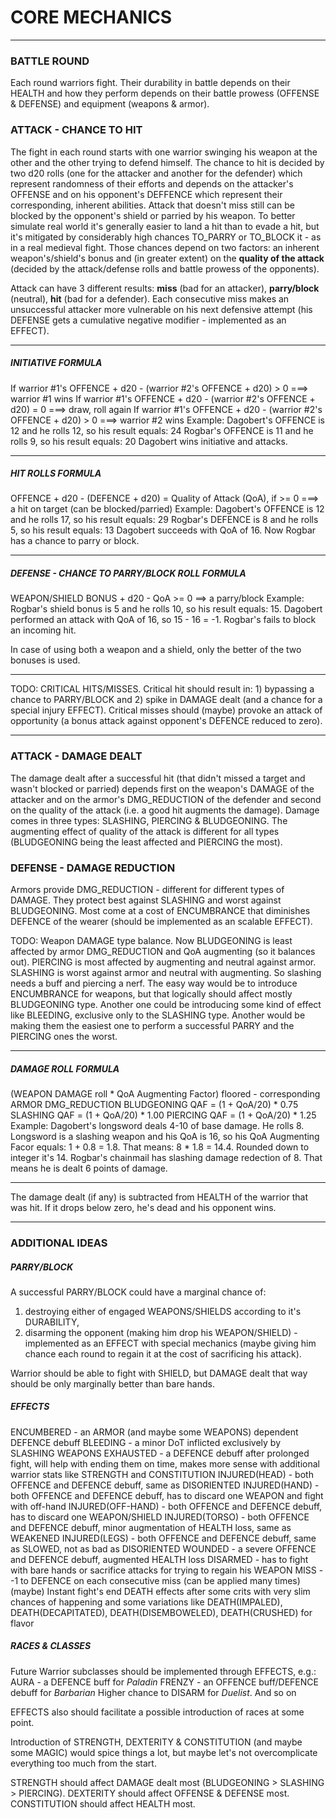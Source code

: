 # CORE MECHANICS
---
### BATTLE ROUND
Each round warriors fight. Their durability in battle depends on their HEALTH and how they perform depends on their battle prowess (OFFENSE & DEFENSE) and equipment (weapons & armor).

### ATTACK - CHANCE TO HIT
The fight in each round starts with one warrior swinging his weapon at the other and the other trying to defend himself. The chance to hit is decided by two d20 rolls (one for the attacker and another for the defender) which represent randomness of their efforts and depends on the attacker's OFFENSE and on his opponent's DEFFENCE which represent their corresponding, inherent abilities. Attack that doesn't miss still can be blocked by the opponent's shield or parried by his weapon. To better simulate real world it's generally easier to land a hit than to evade a hit, but it's mitigated by considerably high chances TO_PARRY or TO_BLOCK it - as in a real medieval fight. Those chances depend on two factors: an inherent weapon's/shield's bonus and (in greater extent) on the **quality of the attack** (decided by the attack/defense rolls and battle prowess of the opponents).

Attack can have 3 different results: **miss** (bad for an attacker), **parry/block** (neutral), **hit** (bad for a defender). Each consecutive miss makes an unsuccessful attacker more vulnerable on his next defensive attempt (his DEFENSE gets a cumulative negative modifier - implemented as an EFFECT).

---
##### INITIATIVE FORMULA
If warrior #1's OFFENCE + d20 - (warrior #2's OFFENCE + d20) > 0 ===> warrior #1 wins
If warrior #1's OFFENCE + d20 - (warrior #2's OFFENCE + d20) = 0 ===> draw, roll again
If warrior #1's OFFENCE + d20 - (warrior #2's OFFENCE + d20) > 0 ===> warrior #2 wins
Example:
Dagobert's OFFENCE is 12 and he rolls 12, so his result equals: 24
Rogbar's OFFENCE is 11 and he rolls 9, so his result equals: 20
Dagobert wins initiative and attacks.

---
##### HIT ROLLS FORMULA
OFFENCE + d20 - (DEFENCE + d20) = Quality of Attack (QoA), if >= 0 ===> a hit on target (can be blocked/parried)
Example:
Dagobert's OFFENCE is 12 and he rolls 17, so his result equals: 29
Rogbar's DEFENCE is 8 and he rolls 5, so his result equals: 13
Dagobert succeeds with QoA of 16. Now Rogbar has a chance to parry or block.

---
##### DEFENSE - CHANCE TO PARRY/BLOCK ROLL FORMULA
WEAPON/SHIELD BONUS + d20 - QoA >= 0 ==> a parry/block
Example:
Rogbar's shield bonus is 5 and he rolls 10, so his result equals: 15.
Dagobert performed an attack with QoA of 16, so 15 - 16 = -1. Rogbar's fails to block an incoming hit.

In case of using both a weapon and a shield, only the better of the two bonuses is used.

---

TODO: CRITICAL HITS/MISSES. Critical hit should result in: 1) bypassing a chance to PARRY/BLOCK and 2) spike in DAMAGE dealt (and a chance for a special injury EFFECT). Critical misses should (maybe) provoke an attack of opportunity (a bonus attack against opponent's DEFENCE reduced to zero).

---

### ATTACK - DAMAGE DEALT
The damage dealt after a successful hit (that didn't missed a target and wasn't blocked or parried) depends first on the weapon's DAMAGE of the attacker and on the armor's DMG_REDUCTION of the defender and second on the quality of the attack (i.e. a good hit augments the damage). Damage comes in three types: SLASHING, PIERCING & BLUDGEONING. The augmenting effect of quality of the attack is different for all types (BLUDGEONING being the least affected and PIERCING the most).

### DEFENSE - DAMAGE REDUCTION
Armors provide DMG_REDUCTION - different for different types of DAMAGE. They protect best against SLASHING and worst against BLUDGEONING. Most come at a cost of ENCUMBRANCE that diminishes DEFENCE of the wearer (should be implemented as an scalable EFFECT).

TODO: Weapon DAMAGE type balance. Now BLUDGEONING is least affected by armor DMG_REDUCTION and QoA augmenting (so it balances out). PIERCING is most affected by augmenting and neutral against armor. SLASHING is worst against armor and neutral with augmenting. So slashing needs a buff and piercing a nerf. The easy way would be to introduce ENCUMBRANCE for weapons, but that logically should affect mostly BLUDGEONING type. Another one could be introducing some kind of effect like BLEEDING, exclusive only to the SLASHING type. Another would be making them the easiest one to perform a successful PARRY and the PIERCING ones the worst.

---
##### DAMAGE ROLL FORMULA
(WEAPON DAMAGE roll * QoA Augmenting Factor) floored - corresponding ARMOR DMG_REDUCTION
BLUDGEONING QAF = (1 + QoA/20) * 0.75
SLASHING QAF = (1 + QoA/20) * 1.00
PIERCING QAF = (1 + QoA/20) * 1.25
Example:
Dagobert's longsword deals 4-10 of base damage. He rolls 8. Longsword is a slashing weapon and his QoA is 16, so his QoA Augmenting Facor equals: 1 + 0.8 = 1.8. That means: 8 * 1.8 = 14.4. Rounded down to integer it's 14. Rogbar's chainmail has slashing damage redection of 8. That means he is dealt 6 points of damage.

---

The damage dealt (if any) is subtracted from HEALTH of the warrior that was hit. If it drops below zero, he's dead and his opponent wins.

***
### ADDITIONAL IDEAS

##### PARRY/BLOCK
A successful PARRY/BLOCK could have a marginal chance of:
1) destroying either of engaged WEAPONS/SHIELDS according to it's DURABILITY,
2) disarming the opponent (making him drop his WEAPON/SHIELD) - implemented as an EFFECT with special mechanics (maybe giving him chance each round to regain it at the cost of sacrificing his attack).

Warrior should be able to fight with SHIELD, but DAMAGE dealt that way should be only marginally better than bare hands.

##### EFFECTS
ENCUMBERED - an ARMOR (and maybe some WEAPONS) dependent DEFENCE debuff
BLEEDING - a minor DoT inflicted exclusively by SLASHING WEAPONS
EXHAUSTED - a DEFENCE debuff after prolonged fight, will help with ending them on time, makes more sense with additional warrior stats like STRENGTH and CONSTITUTION
INJURED(HEAD) - both OFFENCE and DEFENCE debuff, same as DISORIENTED
INJURED(HAND) - both OFFENCE and DEFENCE debuff, has to discard one WEAPON and fight with off-hand
INJURED(OFF-HAND) - both OFFENCE and DEFENCE debuff, has to discard one WEAPON/SHIELD
INJURED(TORSO) - both OFFENCE and DEFENCE debuff, minor augmentation of HEALTH loss, same as WEAKENED
INJURED(LEGS) - both OFFENCE and DEFENCE debuff, same as SLOWED, not as bad as DISORIENTED
WOUNDED - a severe OFFENCE and DEFENCE debuff, augmented HEALTH loss
DISARMED - has to fight with bare hands or sacrifice attacks for trying to regain his WEAPON
MISS - -1 to DEFENCE on each consecutive miss (can be applied many times)
(maybe) Instant fight's end DEATH effects after some crits with very slim chances of happening and some variations like DEATH(IMPALED), DEATH(DECAPITATED), DEATH(DISEMBOWELED), DEATH(CRUSHED) for flavor

##### RACES & CLASSES
Future Warrior subclasses should be implemented through EFFECTS, e.g.:
AURA - a DEFENCE buff for *Paladin*
FRENZY - an OFFENCE buff/DEFENCE debuff for *Barbarian*
Higher chance to DISARM for *Duelist*. And so on

EFFECTS also should facilitate a possible introduction of races at some point.

Introduction of STRENGTH, DEXTERITY & CONSTITUTION (and maybe some MAGIC) would spice things a lot, but maybe let's not overcomplicate everything too much from the start.

STRENGTH should affect DAMAGE dealt most (BLUDGEONING > SLASHING > PIERCING).
DEXTERITY should affect OFFENSE & DEFENSE most.
CONSTITUTION should affect HEALTH most.
